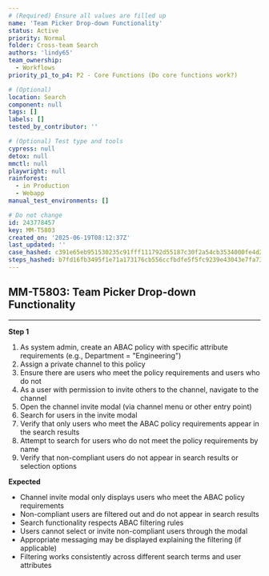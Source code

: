 ```yaml
---
# (Required) Ensure all values are filled up
name: 'Team Picker Drop-down Functionality'
status: Active
priority: Normal
folder: Cross-team Search
authors: 'lindy65'
team_ownership:
  - Workflows
priority_p1_to_p4: P2 - Core Functions (Do core functions work?)

# (Optional)
location: Search
component: null
tags: []
labels: []
tested_by_contributor: ''

# (Optional) Test type and tools
cypress: null
detox: null
mmctl: null
playwright: null
rainforest:
  - in Production
  - Webapp
manual_test_environments: []

# Do not change
id: 243778457
key: MM-T5803
created_on: '2025-06-19T08:12:37Z'
last_updated: ''
case_hashed: c391e65eb951530235c91fff111792d55187c30f2a54cb3534000fe4d2541acbf180f97d529adfce64fe06e0aa56e931
steps_hashed: b7fd16fb3495f1e71a173176cb556ccfbdfe5f5fc9239e43043e7fa7365df9efa2020f9d11c1e47468bfd01beff556f9
---
```


<!-- (Auto-generated) Based on frontmatter's "key" and "name" -->

## MM-T5803: Team Picker Drop-down Functionality

---

**Step 1**

1. As system admin, create an ABAC policy with specific attribute requirements (e.g., Department = "Engineering")
2. Assign a private channel to this policy
3. Ensure there are users who meet the policy requirements and users who do not
4. As a user with permission to invite others to the channel, navigate to the channel
5. Open the channel invite modal (via channel menu or other entry point)
6. Search for users in the invite modal
7. Verify that only users who meet the ABAC policy requirements appear in the search results
8. Attempt to search for users who do not meet the policy requirements by name
9. Verify that non-compliant users do not appear in search results or selection options

**Expected**

- Channel invite modal only displays users who meet the ABAC policy requirements
- Non-compliant users are filtered out and do not appear in search results
- Search functionality respects ABAC filtering rules
- Users cannot select or invite non-compliant users through the modal
- Appropriate messaging may be displayed explaining the filtering (if applicable)
- Filtering works consistently across different search terms and user attributes
